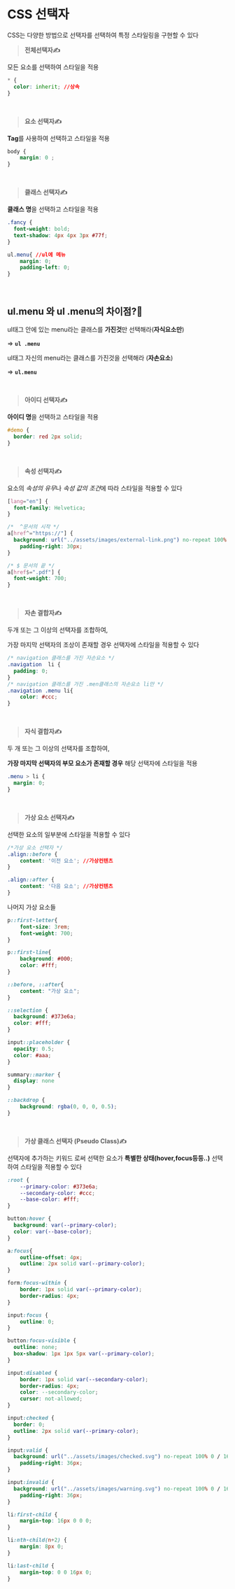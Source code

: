 # CSS 선택자

CSS는 다양한 방법으로 선택자를 선택하여 특정 스타일링을 구현할 수 있다

> **전체선택자✍️**

모든 요소를 선택하여 스타일을 적용


```css
* {
  color: inherit; //상속
}
```


<br />

> **요소 선택자✍️**

**Tag**를 사용하여 선택하고 스타일을 적용

```css
body { 
	margin: 0 ;
}
```

<br />

> **클래스 선택자✍️**

**클래스 명**을 선택하고 스타일을 적용

```css
.fancy {
  font-weight: bold;
  text-shadow: 4px 4px 3px #77f;
}

ul.menu{ //ul에 메뉴
	margin: 0;
	padding-left: 0;
}
```
<br />

## ul.menu 와 ul .menu의 차이점?🤔

ul태그 안에 있는 menu라는 클래스를 **가진것**만 선택해라(**자식요소만**)

 ⇒ **`ul .menu`**

ul태그 자신의 menu라는 클래스를 가진것을 선택해라 (**자손요소**)

⇒ **`ul.menu`**

<br />

> **아이디 선택자✍️**

**아이디 명**을 선택하고 스타일을 적용

```css
#demo {
  border: red 2px solid;
}
```

<br />

> **속성 선택자✍️**

요소의 *속성의 유무*나 *속성 값의 조건*에 따라 스타일을 적용할 수 있다

```css
[lang="en"] {
  font-family: Helvetica;
}

/*  ^문서의 시작 */
a[href^="https://"] { 
  background: url("../assets/images/external-link.png") no-repeat 100% 0;
	padding-right: 30px;
}

/* $ 문서의 끝 */
a[href$=".pdf"] { 
  font-weight: 700;
}
```

<br />

> **자손 결합자✍️**

두개 또는 그 이상의 선택자를 조합하여,

가장 마지막 선택자의 조상이 존재할 경우 선택자에 스타일을 적용할 수 있다

```css
/* navigation 클래스를 가진 자손요소 */
.navigation  li { 
  padding: 0;
}
/* navigation 클래스를 가진 .men클래스의 자손요소 li만 */
.navigation .menu li{ 
	color: #ccc;
}
```

<br />

> **자식 결합자✍️**

두 개 또는 그 이상의 선택자를 조합하여,

**가장 마지막 선택자의 부모 요소가 존재할 경우** 해당 선택자에 스타일을 적용


```css
.menu > li {
  margin: 0;
}
```

<br />

> **가상 요소 선택자✍️**

선택한 요소의 일부분에 스타일을 적용할 수 있다

```css
/*가상 요소 선택자 */
.align::before {
    content: '이전 요소'; //가상컨텐츠
}

.align::after {
    content: '다음 요소'; //가상컨텐츠
}
```
나머지 가상 요소들

```css
p::first-letter{
	font-size: 3rem;
	font-weight: 700;
}

p::first-line{
	background: #000;
	color: #fff;
}

::before, ::after{
	content: "가상 요소";
}

::selection {
  background: #373e6a;
  color: #fff;
}

input::placeholder {
  opacity: 0.5;
  color: #aaa;
}

summary::marker {
  display: none
}

::backdrop {	
	background: rgba(0, 0, 0, 0.5);
}
```

<br />

>**가상 클래스 선택자 (Pseudo Class)✍️**

선택자에 추가하는 키워드 로써 선택한 요소가 **특별한 상태(hover,focus등등..)** 선택하여 스타일을 적용할 수 있다

```css
:root {
	--primary-color: #373e6a;
	--secondary-color: #ccc;
	--base-color: #fff;
}

button:hover {
  background: var(--primary-color);
  color: var(--base-color);
}

a:focus{
	outline-offset: 4px;
	outline: 2px solid var(--primary-color);
}

form:focus-within {
	border: 1px solid var(--primary-color);
	border-radius: 4px;
}

input:focus {
	outline: 0;
}

button:focus-visible {
  outline: none;
  box-shadow: 1px 1px 5px var(--primary-color);
}

input:disabled {
	border: 1px solid var(--secondary-color);
	border-radius: 4px;
	color: --secondary-color;
	cursor: not-allowed;
}

input:checked {
  border: 0;
  outline: 2px solid var(--primary-color);
}

input:valid {
  background: url("../assets/images/checked.svg") no-repeat 100% 0 / 16px 16px;
	padding-right: 36px;
}

input:invalid {
  background: url("../assets/images/warning.svg") no-repeat 100% 0 / 16px 16px;
	padding-right: 36px;
}

li:first-child {
	margin-top: 16px 0 0 0;
}

li:nth-child(n+2) {
	margin: 8px 0;
}

li:last-child {
	margin-top: 0 0 16px 0;
}
```
